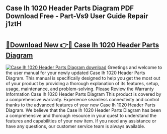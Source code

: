 ## Case Ih 1020 Header Parts Diagram PDF Download Free - Part-Vs9 User Guide Repair j1ztH

# <h2><a href="http://dfjiput.blite.top/?on=Case+Ih+1020+Header+Parts+Diagram">🔗Download New 👉🔴 Case Ih 1020 Header Parts Diagram</a></h2>

[![Case Ih 1020 Header Parts Diagram download](https://i.imgur.com/lujVjoI.png)](http://dfjiput.blite.top/?on=Case+Ih+1020+Header+Parts+Diagram)
Greetings and welcome to the user manual for your newly updated Case Ih 1020 Header Parts Diagram. This manual is specifically designed to help you get the most out of your product by providing a thorough explanation of its features, setup, usage, maintenance, and problem-solving. Please Review the Warranty Information Case Ih 1020 Header Parts Diagram This product is covered by a comprehensive warranty. Experience seamless connectivity and control thanks to the advanced features of your new Case Ih 1020 Header Parts Diagram. We believe that the Case Ih 1020 Header Parts Diagram has been a comprehensive and thorough resource in your quest to understand the features and capabilities of your new item. If you need any assistance or have any questions, our customer service team is always available.

